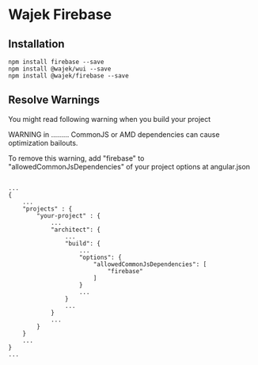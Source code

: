 # Wajek Firebase

## Installation

```
npm install firebase --save
npm install @wajek/wui --save
npm install @wajek/firebase --save
```

## Resolve Warnings

You might read following warning when you build your project

WARNING in ......... CommonJS or AMD dependencies can cause optimization bailouts.

To remove this warning, add "firebase" to "allowedCommonJsDependencies" of your project options at angular.json

```

...
{
    ...
    "projects" : {
        "your-project" : {
            ...
            "architect": {
                ...
                "build": {
                    ...
                    "options": {
                        "allowedCommonJsDependencies": [
                            "firebase"
                        ]
                    }
                    ...
                }
                ...
            }
            ...
        }
    }
    ...
}
...

```

